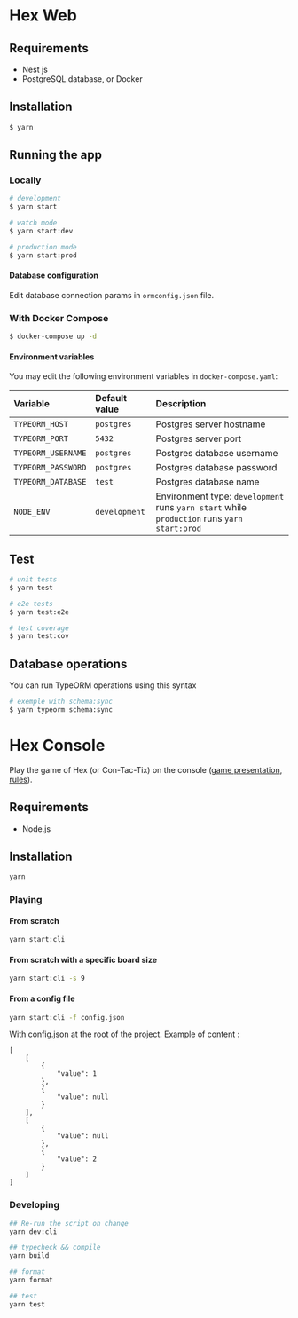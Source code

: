 # Hex Web

## Requirements
- Nest js
- PostgreSQL database, or Docker

## Installation

```bash
$ yarn
```

## Running the app

### Locally

```bash
# development
$ yarn start

# watch mode
$ yarn start:dev

# production mode
$ yarn start:prod
```

#### Database configuration

Edit database connection params in `ormconfig.json` file.

### With Docker Compose

```bash
$ docker-compose up -d
```

#### Environment variables

You may edit the following environment variables in `docker-compose.yaml`:

| Variable | Default value     | Description                |
| :------- | :---------------- | :------------------------- |
| `TYPEORM_HOST` | `postgres` | Postgres server hostname |
| `TYPEORM_PORT` | `5432` | Postgres server port |
| `TYPEORM_USERNAME` | `postgres` | Postgres database username |
| `TYPEORM_PASSWORD` | `postgres` | Postgres database password |
| `TYPEORM_DATABASE` | `test` | Postgres database name |
| `NODE_ENV` | `development` | Environment type: `development` runs `yarn start` while `production` runs `yarn start:prod` |

## Test

```bash
# unit tests
$ yarn test

# e2e tests
$ yarn test:e2e

# test coverage
$ yarn test:cov
```

## Database operations

You can run TypeORM operations using this syntax

```bash
# exemple with schema:sync
$ yarn typeorm schema:sync
```

# Hex Console

Play the game of Hex (or Con-Tac-Tix) on the console ([game presentation](<https://en.wikipedia.org/wiki/Hex_(board_game)>), [rules](https://www.hasbro.com/common/instruct/Con-Tac-Tix.PDF)).

## Requirements

- Node.js

## Installation

```sh
yarn
```

### Playing

#### From scratch
```sh
yarn start:cli
```

#### From scratch with a specific board size
```sh
yarn start:cli -s 9
```

#### From a config file
```sh
yarn start:cli -f config.json
```

With config.json at the root of the project.
Example of content :
```
[
    [
        {
            "value": 1
        },
        {
            "value": null
        }
    ],
    [
        {
            "value": null
        },
        {
            "value": 2
        }
    ]
]
```

### Developing

```sh
## Re-run the script on change
yarn dev:cli

## typecheck && compile
yarn build

## format
yarn format

## test
yarn test
```
